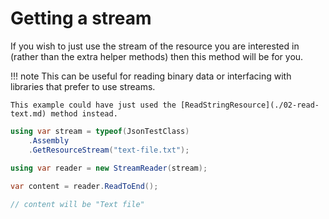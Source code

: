 # Getting a stream

If you wish to just use the stream of the resource you are interested in (rather than the extra helper methods) then this method will be for you.

!!! note
    This can be useful for reading binary data or interfacing with libraries that
    prefer to use streams.

    This example could have just used the [ReadStringResource](./02-read-text.md) method instead.

```csharp
using var stream = typeof(JsonTestClass)
    .Assembly
    .GetResourceStream("text-file.txt");
    
using var reader = new StreamReader(stream);

var content = reader.ReadToEnd();

// content will be "Text file"
```

